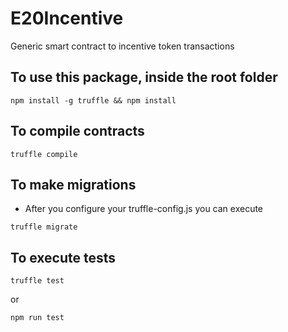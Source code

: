 # E20Incentive
Generic smart contract to incentive token transactions

## To use this package, inside the root folder
```
npm install -g truffle && npm install
```

## To compile contracts
```
truffle compile
```

## To make migrations

* After you configure your truffle-config.js you can execute
```
truffle migrate
```

## To execute tests
```
truffle test
```
or
```
npm run test
```